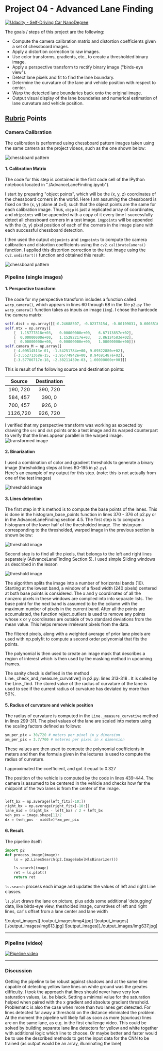 # Project 04 - Advanced Lane Finding
[![Udacity - Self-Driving Car NanoDegree](https://s3.amazonaws.com/udacity-sdc/github/shield-carnd.svg)](http://www.udacity.com/drive)

The goals / steps of this project are the following:

* Compute the camera calibration matrix and distortion coefficients given a set of chessboard images.
* Apply a distortion correction to raw images.
* Use color transforms, gradients, etc., to create a thresholded binary image.
* Apply a perspective transform to rectify binary image ("birds-eye view").
* Detect lane pixels and fit to find the lane boundary.
* Determine the curvature of the lane and vehicle position with respect to center.
* Warp the detected lane boundaries back onto the original image.
* Output visual display of the lane boundaries and numerical estimation of lane curvature and vehicle position.

[//]: # (Image References)

[image1]: ./examples/undistort_output.png "Undistorted"
[image2]: ./test_images/test1.jpg "Road Transformed"
[image3]: ./examples/binary_combo_example.jpg "Binary Example"
[image4]: ./examples/warped_straight_lines.jpg "Warp Example"
[image5]: ./examples/color_fit_lines.jpg "Fit Visual"
[image6]: ./examples/example_output.jpg "Output"
[video1]: ./project_video.mp4 "Video"

## [Rubric](https://review.udacity.com/#!/rubrics/571/view) Points

### Camera Calibration

The calibration is performed using chessboard pattern images taken using the same camera as the project videos, such as the one shown below:

![chessboard pattern](./examples/chess_boards.png)

#### 1. Calibration Matrix

The code for this step is contained in the first code cell of the IPython notebook located in "./AdvanceLaneFinding.ipynb").  

I start by preparing "object points", which will be the (x, y, z) coordinates of the chessboard corners in the world. Here I am assuming the chessboard is fixed on the (x, y) plane at z=0, such that the object points are the same for each calibration image.  Thus, `objp` is just a replicated array of coordinates, and `objpoints` will be appended with a copy of it every time I successfully detect all chessboard corners in a test image.  `imgpoints` will be appended with the (x, y) pixel position of each of the corners in the image plane with each successful chessboard detection.  

I then used the output `objpoints` and `imgpoints` to compute the camera calibration and distortion coefficients using the `cv2.calibrateCamera()` function.  I applied this distortion correction to the test image using the `cv2.undistort()` function and obtained this result: 

![chessboard pattern](./examples/undistort_output.png)

### Pipeline (single images)

#### 1. Perspective transform

The code for my perspective transform includes a function called `warp_camera()`, which appears in lines 60 through 68 in the file `p2.py` 
The `warp_camera()` function takes as inputs an image (`img`). I chose the hardcode the camera matrix:

```python
self.dist = np.array([[-0.24688507, -0.02373154, -0.00109831, 0.00035107,   -0.00259869]])
self.mtx = np.array([
    [  1.15777818e+03,   0.00000000e+00,   6.67113857e+02],
    [  0.00000000e+00,   1.15282217e+03,   3.86124583e+02],
    [  0.00000000e+00,   0.00000000e+00,   1.00000000e+00]])
self.camera_M = np.array([
    [-4.09514513e-01, -1.54251784e+00, 9.09522880e+02],
    [-3.55271368e-15, -1.95774942e+00, 8.94691487e+02],
    [-3.57786717e-18, -2.38211439e-03, 1.00000000e+00]])
```

This is result of the following source and destination points:

| Source        | Destination   | 
|:-------------:|:-------------:| 
| 190, 720      | 390, 720      | 
| 584, 457      | 390,  0       |
| 700, 457      | 926,  0       |
| 1126,720      | 926, 720      |

I verified that my perspective transform was working as expected by drawing the `src` and `dst` points onto a test image and its warped counterpart to verify that the lines appear parallel in the warped image.
![transformed image](./examples/transform.png)

#### 2. Binarization

I used a combination of color and gradient thresholds to generate a binary image (thresholding steps at lines 80-195 in `p2.py`).  
Here's an example of my output for this step.  (note: this is not actually from one of the test images)

![threshold image](./examples/pic_threshold.png)

#### 3. Lines detection

The first step in this method is to compute the base points of the lanes. This is done in the histogram_base_points function in lines 370 - 376 of p2.py or in the AdvanceLaneFinding section 4.5. The first step is to compute a histogram of the lower half of the thresholded image. The histogram corresponding to the thresholded, warped image in the previous section is shown below:

![threshold image](./examples/historgram.png)

Second step is to find all the pixels, that belongs to the left and right lines separately (AdvanceLaneFinding Section 5). I used simple Sliding windows as described in the lesson

![threshold image](./examples/sliding_windows.png)

The algorithm splits the image into a number of horizontal bands (10). Starting at the lowest band, a window of a fixed width (240 pixels) centered at both base points is considered. The x and y coordinates of all the nonzero pixels in these windows are compiled into into separate lists. The base point for the next band is assumed to be the column with the maximum number of pixels in the current band. After all the points are accumulated, the function reject_outliers is used to remove any points whose x or y coordinates are outside of two standard deviations from the mean value. This helps remove irrelevant pixels from the data.

The filtered pixels, along with a weighted average of prior lane pixels are used with np.polyfit to compute a second order polynomial that fits the points.

The polynomial is then used to create an image mask that describes a region of interest which is then used by the masking method in upcoming frames.

The sanity check is defined in the method Line._check_and_measure_curvative() in p2.py: lines 313-318 . It is called by the Line._find. The stored value of the radius of curvature of the lane is used to see if the current radius of curvature has deviated by more than 50%.

#### 5. Radius of curvature and vehicle position

The radius of curvature is computed in the `Line._measure_curvative` method in lines 299-311. The pixel values of the lane are scaled into meters using the scaling factors defined as follows:
```python
ym_per_pix = 30/720 # meters per pixel in y dimension
xm_per_pix = 3.7/700 # meteres per pixel in x dimension
```

These values are then used to compute the polynomial coefficients in meters and then the formula given in the lectures is used to compute the radius of curvature.

I approximated the coefficient, and got it equal to 0.327


The position of the vehicle is computed by the code in lines 439-444. The camera is assumed to be centered in the vehicle and checks how far the midpoint of the two lanes is from the center of the image.


```python

left_bx = np.average(left_fitx[-10:])
right_bx = np.average(right_fitx[-10:])
lane_mid = (right_bx - left_bx) / 2 + left_bx
veh_pos = image.shape[1]/2
dx = (veh_pos - middle)*xm_per_pix
```


#### 6. Result.

The pipeline itself:
```python
import p2
def process_image(image):
    ls = p2.LinesSearch(p2.ImageSobelHlsBinarizer())

    ls.search(image)
    ret = ls.plot()
    return ret
```
`ls.search` process each image and updates the values of left and right Line classes.

`ls.plot` draws the lane on picture, plus adds some additional 'debugging' data, like birds-eye view, thesholded image, curvatives of left and right lines, car's offset from a lane center and lane width

![output_images][./output_images/img4.jpg]
![output_images][./output_images/img613.jpg]
![output_images][./output_images/img637.jpg]

---

### Pipeline (video)

[![Pipeline video](./output_images/img4.jpg)](https://youtu.be/cqj7gO7inGw)

---

### Discussion

Getting the pipeline to be robust against shadows and at the same time capable of detecting yellow lane lines on white ground was the greates difficulty. I took the approach that lines should never have very low saturation values, i.e. be black. Setting a minimal value for the saturation helped when paired with the x gradient and absolute gradient threshold. Problematic is also the case when more than two lanes get detected. For lines detected far away a threshold on the distance eliminated the problem. At the moment the pipeline will likely fail as soon as more (spurious) lines are on the same lane, as e.g. in the first challenge video. This could be solved by building separate lane line detectors for yellow and white together with additional logic which line to choose.
Or maybe better and faster would be to use the described methods to get the input data for the CNN to be trained (as output would be an array, illuminating the lane)
